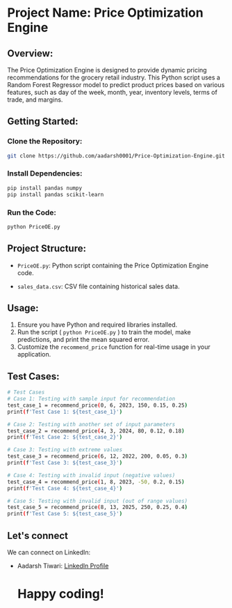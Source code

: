 # Project Name: Price Optimization Engine

## Overview:
The Price Optimization Engine is designed to provide dynamic pricing recommendations for the grocery retail industry. This Python script uses a Random Forest Regressor model to predict product prices based on various features, such as day of the week, month, year, inventory levels, terms of trade, and margins.

## Getting Started:

### Clone the Repository:
```bash
git clone https://github.com/aadarsh0001/Price-Optimization-Engine.git
```

### Install Dependencies:
```bash
pip install pandas numpy
pip install pandas scikit-learn
```

### Run the Code:
```bash
python PriceOE.py
```

## Project Structure:
- `PriceOE.py`: Python script containing the Price Optimization Engine code.  <br>

- `sales_data.csv`: CSV file containing historical sales data.

## Usage:

1. Ensure you have Python and required libraries installed.  <br>
2. Run the script ( `python PriceOE.py` ) to train the model, make predictions, and print the mean squared error.   <br>
3. Customize the `recommend_price` function for real-time usage in your application.  <br>


## Test Cases:

```bash
# Test Cases
# Case 1: Testing with sample input for recommendation
test_case_1 = recommend_price(0, 6, 2023, 150, 0.15, 0.25)
print(f'Test Case 1: ${test_case_1}')

# Case 2: Testing with another set of input parameters
test_case_2 = recommend_price(4, 3, 2024, 80, 0.12, 0.18)
print(f'Test Case 2: ${test_case_2}')

# Case 3: Testing with extreme values
test_case_3 = recommend_price(6, 12, 2022, 200, 0.05, 0.3)
print(f'Test Case 3: ${test_case_3}')

# Case 4: Testing with invalid input (negative values)
test_case_4 = recommend_price(1, 8, 2023, -50, 0.2, 0.15)
print(f'Test Case 4: ${test_case_4}')

# Case 5: Testing with invalid input (out of range values)
test_case_5 = recommend_price(8, 13, 2025, 250, 0.25, 0.4)
print(f'Test Case 5: ${test_case_5}')

```

## Let's connect

We can connect on LinkedIn:

- Aadarsh Tiwari: [LinkedIn Profile](https://www.linkedin.com/in/aadarshtiwari)

  # Happy coding!
